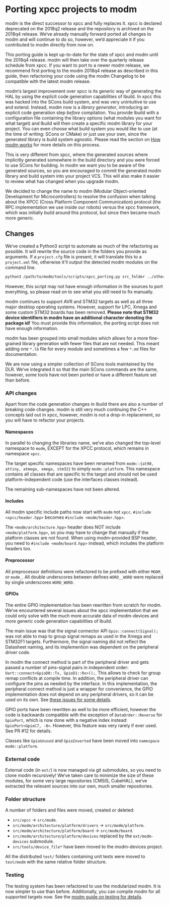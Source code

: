 # Porting xpcc projects to modm

modm is the direct successor to xpcc and fully replaces it. xpcc is declared deprecated on the 2018q2 release and the repository is archived on the 2018q4 release. We‘ve already manually forward ported all changes to modm and will continue to do so, however, we‘d appreciate it if you contributed to modm directly from now on.

This porting guide is kept up-to-date for the state of xpcc and modm until the 2018q4 release. modm will then take over the quarterly release schedule from xpcc. If you want to port to a newer modm release, we recommend first porting to the modm 2018q4 release as described in this guide, then refactoring your code using the modm Changelog to be compatible with the latest modm release.

modm‘s largest improvement over xpcc is its generic way of generating the HAL by using the explicit code generation capabilities of lbuild. In xpcc this was hacked into the SCons build system, and was very unintuitive to use and extend.
Instead, modm now is a *library generator*, introducing an explicit code generation step *before* compilation.  You provide lbuild with a configuration file containing the library options (what modules you want for what target) and lbuild will then create a specific modm library for your project. You can even choose what build system you would like to use (at the time of writing: SCons or CMake) or just use your own, since the generated library is build system agnostic.
Please read the section on [How modm works](https://modm.io/how-modm-works/) for more details on this process.

This is very different from xpcc, where the generated sources where implicitly generated somewhere in the build directory and you were forced to use SCons for building.
In modm we want you to be aware of the generated sources, so you are encouraged to commit the generated modm library and build system into your project VCS.
This will also make it easier to review what has changed when you upgrade modm.

We decided to change the name to modm (Modular Object-oriented Development for
Microcontrollers) to resolve the confusion when talking about the XPCC (Cross Platform Component Communication) protocol (the RPC implementation we use inside our robots) versus the xpcc framework, which was initially build around this protocol, but since then became much more generic.


## Changes

We‘ve created a Python3 script to automate as much of the refactoring as possible.
It will rewrite the source code in the folders you provide as arguments.
If a `project.cfg` file is present, it will translate this to a `project.xml` file,
otherwise it'll output the detected modm modules on the command line.

```sh
python3 /path/to/modm/tools/scripts/xpcc_porting.py src_folder ../other/src/folders
```

However, this script may not have enough information in the sources to port
everything, so please read on to see what you still need to fix manually.

modm continues to support AVR and STM32 targets as well as all three major desktop operating systems. However, support for LPC, Xmega and some custom STM32 boards has been removed.
**Please note that STM32 device identifiers in modm have an additional character denoting the package id!** You must provide this information, the porting script does not have enough information.

modm has been grouped into small modules which allows for a more fine-grained library generation with fewer files that are not needed. This meant adding one `*.lb` file for every module and sometimes a few `*.md` files for documentation.

We are now using a simpler collection of SCons tools maintained by the DLR.
We‘ve integrated it so that the main SCons commands are the same, however, some tools have not been ported or have a different feature set than before.

### API changes

Apart from the code generation changes in lbuild there are also a number of breaking code changes. modm is still very much continuing the C++ concepts laid out in xpcc, however, modm is not a drop-in replacement, so you will have to refactor your projects.

#### Namespaces

In parallel to changing the libraries name, we‘ve also changed the top-level namespace to `modm`, EXCEPT for the XPCC protocol, which remains in namespace `xpcc`.

The target specific namespaces have been renamed from `modm::{at90, attiny, atmega, xmega, stm32}` to simply `modm::platform`. This namespace contains all classes that are specific to the target and should not be used platform-independent code (use the interfaces classes instead).

The remaining sub-namespaces have not been altered.

#### Includes

All modm specific include paths now start with `modm` not `xpcc`.
`#include <xpcc/header.hpp>` becomes `#include <modm/header.hpp>`.

The `<modm/architecture.hpp>` header does NOT include `<modm/platform.hpp>`, so you may have to change that manually if the platform classes are not found.
When using modm-provided BSP header, you need to `#include <modm/board.hpp>` instead, which includes the platform headers too.

#### Preprocessor

All preprocessor definitions were refactored to be prefixed with either `MODM_` or `modm_`.
All double underscores between defines `WORD__WORD` were replaced by single underscores `WORD_WORD`.

#### GPIOs

The entire GPIO implementation has been rewritten from scratch for modm. We‘ve encountered several issues about the xpcc implementation that we could only solve with the much more accurate data of modm-devices and more generic code generation capabilities of lbuild.

The main issue was that the signal connector API `Gpio::connect(Signal);` was not able to map to group signal remaps as used in the Xmega and STM32F1 targets. Furthermore, the signal naming did not reflect the Datasheet naming, and its implemention was dependent on the peripheral driver code.

In modm the connect method is part of the peripheral driver and gets passed a number of pins-signal pairs in independent order: `Uart::connect<GpioD0::Tx, GpioD1::Rx>();`. This allows to check for group remap conflicts at compile time.
In addition, the peripheral driver can configure the pins as needed by the interface.
In this implementation, the peripheral connect method is just a wrapper for convenience, the GPIO implementation does not depend on any peripheral drivers, so it can be used on its own. See [these issues for some details]().

GPIO ports have been rewritten as well to be more efficient, however the code is backwards compatible with the exception of `DataOrder::Reverse` for `GpioPort`, which is now done with a negative index instead: `GpioPort<GpioC7, -8>`. However, this feature was very rarely if ever used. See PR #12 for details.

Classes like `GpioUnused` and `GpioInverted` have been moved into `namespace modm::platform`.

### External code

External code (in `ext/`) is now managed via git submodules, so you need to clone modm recursively! We‘ve taken care to minimize the size of these modules, for some very large repositories (CMSIS, CubeHAL), we‘ve extracted the relevant sources into our own, much smaller repositories.

### Folder structure

A number of folders and files were moved, created or deleted:

- `src/xpcc` -> `src/modm`.
- `src/modm/architecture/platform/drivers` -> `src/modm/platform`.
- `src/modm/architecture/platform/board` -> `src/modm/board`.
- `src/modm/architecture/platform/devices` replaced by the `ext/modm-devices` submodule.
- `src/tools/device_file*` have been moved to the modm-devices project.

All the distributed `test/` folders containing unit tests were moved to `test/modm` with the same relative folder structure.

### Testing

The testing system has been refactored to use the modularized modm. It is now simpler to use than before. Additionally, you can compile modm for all supported targets now. See the [modm guide on testing for details](https://modm.io/guide/testing).
